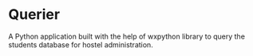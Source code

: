 Querier
===================

A Python application built with the help of wxpython library to query the students database for hostel administration.